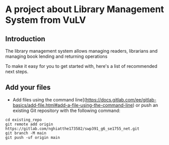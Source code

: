# A project about Library Management System from VuLV

## Introduction

The library management system allows managing readers, librarians and managing book lending and returning operations

To make it easy for you to get started with, here's a list of recommended next steps.
## Add your files

- Add files using the command line](https://docs.gitlab.com/ee/gitlab-basics/add-file.html#add-a-file-using-the-command-line) or push an existing Git repository with the following command:

```
cd existing_repo
git remote add origin https://gitlab.com/nghiatthe173582/swp391_g6_se1755_net.git
git branch -M main
git push -uf origin main
```
